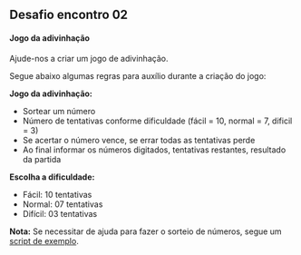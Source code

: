 ## Desafio encontro 02

#### Jogo da adivinhação
Ajude-nos a criar um jogo de adivinhação.

Segue abaixo algumas regras para auxílio durante a criação do jogo:

**Jogo da adivinhação:**
- Sortear um número
- Número de tentativas conforme dificuldade (fácil = 10, normal = 7, dificil = 3)
- Se acertar o número vence, se errar todas as tentativas perde
- Ao final informar os números digitados, tentativas restantes, resultado da partida

**Escolha a dificuldade:**
- Fácil: 10 tentativas
- Normal: 07 tentativas
- Difícil: 03 tentativas

**Nota:**
Se necessitar de ajuda para fazer o sorteio de números, segue um [script de exemplo](./ajuda-desafio-01-encontro-02.md).